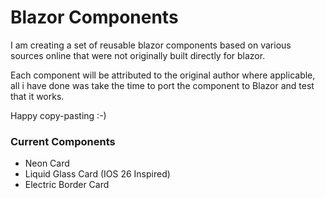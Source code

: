 # Blazor Components

I am creating a set of reusable blazor components based on various sources online that were not originally built directly for blazor.

Each component will be attributed to the original author where applicable, all i have done was take the time to port the component to Blazor and test that it works.

Happy copy-pasting :-)

### Current Components
* Neon Card
* Liquid Glass Card (IOS 26 Inspired)
* Electric Border Card
